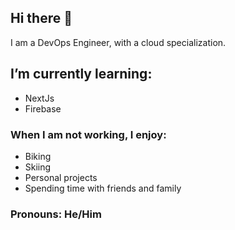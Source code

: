 ## Hi there 👋

I am a DevOps Engineer, with a cloud specialization.
 
## I’m currently learning:

- NextJs
- Firebase

### When I am not working, I enjoy:
  - Biking
  - Skiing
  - Personal projects
  - Spending time with friends and family

### Pronouns: He/Him


<!--
**Anthonyntilelli/Anthonyntilelli** is a ✨ _special_ ✨ repository because its `README.md` (this file) appears on your GitHub profile.

Here are some ideas to get you started:

- 🔭 I’m currently working on ...
- 🌱 I’m currently learning ...
- 👯 I’m looking to collaborate on ...
- 🤔 I’m looking for help with ...
- 💬 Ask me about ...
- 📫 How to reach me: ...
- 😄 Pronouns: ...
- ⚡ Fun fact: ...
-->
